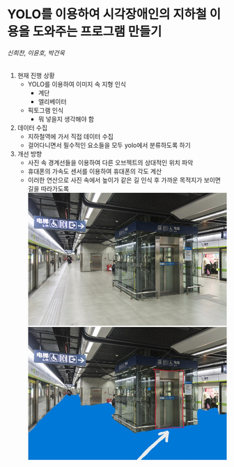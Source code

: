 # YOLO를 이용하여 시각장애인의 지하철 이용을 도와주는 프로그램 만들기
###### 신희찬, 이윤호, 박건욱

1. 현재 진행 상황
   + YOLO를 이용하여 이미지 속 지형 인식
     + 계단
     + 엘리베이터
   + 픽토그램 인식
     + 뭐 넣을지 생각해야 함
2. 데이터 수집
   + 지하철역에 가서 직접 데이터 수집
   + 걸어다니면서 필수적인 요소들을 모두 yolo에서 분류하도록 하기
3. 개선 방향 
   + 사진 속 경계선들을 이용하여 다른 오브젝트의 상대적인 위치 파악
   + 휴대폰의 가속도 센서를 이용하여 휴대폰의 각도 계산
   + 이러한 연산으로 사진 속에서 높이가 같은 길 인식 후 가까운 목적지가 보이면 길을 따라가도록
     ![image](./7443.jpg)
     ![image](./_7443_.jpg)